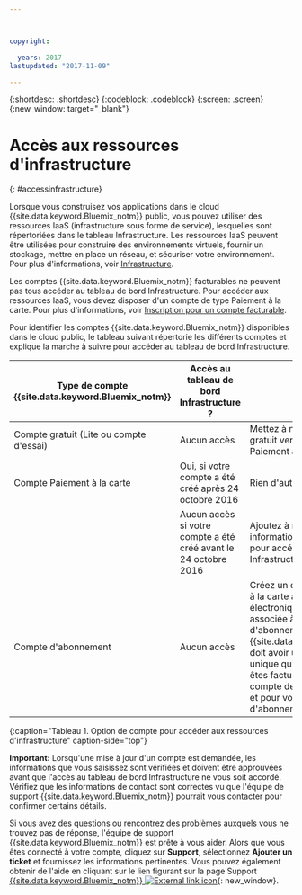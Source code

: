 ```yaml
---



copyright:

  years: 2017
lastupdated: "2017-11-09"

---
```


{:shortdesc: .shortdesc}
{:codeblock: .codeblock}
{:screen: .screen}
{:new_window: target="_blank"}

# Accès aux ressources d'infrastructure
{: #accessinfrastructure}

Lorsque vous construisez vos applications dans le cloud {{site.data.keyword.Bluemix_notm}} public, vous pouvez utiliser des ressources IaaS (infrastructure sous forme de service), lesquelles sont répertoriées dans le tableau Infrastructure. 
Les ressources IaaS peuvent être utilisées pour construire des environnements virtuels, fournir un stockage, mettre en place un réseau, et sécuriser votre environnement. Pour plus d'informations, voir [Infrastructure](/docs/overview/whatisbluemix.html#bluemixoverviewinfrastructure). 

Les comptes {{site.data.keyword.Bluemix_notm}} facturables ne peuvent pas tous accéder au tableau de bord Infrastructure. Pour accéder aux ressources IaaS, vous devez disposer d'un compte de type Paiement à la carte. Pour plus d'informations, voir [Inscription pour un compte facturable](/docs/pricing/billable.html). 

Pour identifier les comptes {{site.data.keyword.Bluemix_notm}} disponibles dans le cloud public, le tableau suivant répertorie les différents comptes et explique la marche à suivre pour accéder au tableau de bord Infrastructure. 

|Type de compte {{site.data.keyword.Bluemix_notm}} |	Accès au tableau de bord Infrastructure ? |	Options ? |
|------------------|-----------------------|---------------|
|Compte gratuit (Lite ou compte d'essai) |	Aucun accès |	Mettez à niveau votre compte gratuit vers un compte de type Paiement à la carte. |
|Compte Paiement à la carte | Oui, si votre compte a été créé après 24 octobre 2016 | Rien d'autre n'est requis. | 
| | Aucun accès si votre compte a été créé avant le 24 octobre 2016 | Ajoutez à nouveau vos informations de carte de crédit pour accéder au tableau de bord Infrastructure. |
|Compte d'abonnement |	Aucun accès |	Créez un compte de type Paiement à la carte avec une adresse électronique différente de celle associée à votre compte d'abonnement. Chaque compte {{site.data.keyword.Bluemix_notm}} doit avoir une adresse électronique unique qui lui est associée. Vous êtes facturé séparément pour votre compte de type Paiement à la carte et pour vos comptes d'abonnement. |
{:caption="Tableau 1. Option de compte pour accéder aux ressources d'infrastructure" caption-side="top"}

**Important:** Lorsqu'une mise à jour d'un compte est demandée, les informations que vous saisissez sont vérifiées et doivent être approuvées avant que l'accès au tableau de bord Infrastructure ne vous soit accordé. Vérifiez que les informations de contact sont correctes vu que l'équipe de support {{site.data.keyword.Bluemix_notm}} pourrait vous contacter pour confirmer certains détails.    

Si vous avez des questions ou rencontrez des problèmes auxquels vous ne trouvez pas de réponse, l'équipe de support {{site.data.keyword.Bluemix_notm}} est prête à vous aider. Alors que vous êtes connecté à votre compte, cliquez sur **Support**, sélectionnez **Ajouter un ticket** et fournissez les informations pertinentes. Vous pouvez également obtenir de l'aide en cliquant sur le lien figurant sur la page Support [{{site.data.keyword.Bluemix_notm}} ![External link icon](../icons/launch-glyph.svg)](http://ibm.biz/bluemixsupport){: new_window}.
